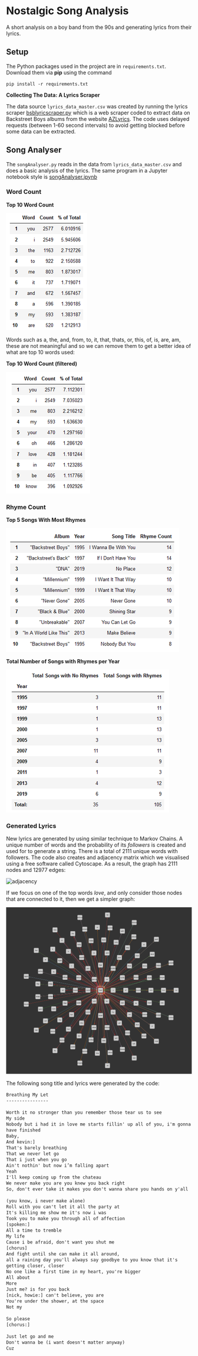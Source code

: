 # Nostalgic Song Analysis

A short analysis on a boy band from the 90s and generating lyrics from their lyrics.

## Setup

The Python packages used in the project are in `requirements.txt`. Download them via **pip** using the command

```
pip install -r requirements.txt
```

**Collecting The Data: A Lyrics Scraper**

The data source `lyrics_data_master.csv` was created by running the lyrics scraper [bsblyricscraper.py](bsblyricscraper.py) which is a web scraper coded to extract data on Backstreet Boys albums from the website [AZLyrics](https://www.azlyrics.com/). The code uses delayed requests (between 1-60 second intervals) to avoid getting blocked before some data can be extracted.

## Song Analyser

The `songAnalyser.py` reads in the data from `lyrics_data_master.csv` and does a basic analysis of the lyrics. The same program in a Jupyter notebook style is [songAnalyser.ipynb](songAnalyser.ipynb)

### Word Count

**Top 10 Word Count**

![top 10 words count](examples/word_count.PNG)

Words such as a, the, and, from, to, it, that, thats, or, this, of, is, are, am, these are not meaningful and so we can remove them to get a better idea of what are top 10 words used:

**Top 10 Word Count (filtered)**

![top 10 words count filtered](examples/word_count_filtered.PNG)

### Rhyme Count
**Top 5 Songs With Most Rhymes**

![top 5 rhyming songs](examples/rhyme_count.PNG)

**Total Number of Songs with Rhymes per Year**

![rhyming songs per year](examples/rhyme_count_years.PNG)

### Generated Lyrics

New lyrics are generated by using similar technique to Markov Chains. A unique number of words and the probability of its _followers_ is created and used for to generate a string. There is a total of 2111 unique words with followers. The code also creates and adjacency matrix which we visualised using a free software called Cytoscape. As a result, the graph has 2111 nodes and 12977 edges:

![adjacency](examples/graphs_away.svg)

If we focus on one of the top words _love_, and only consider those nodes that are connected to it, then we get a simpler graph:

![adjacency](examples/love_zoom.svg)


The following song title and lyrics were generated by the code:

	Breathing My Let
	----------------
	
	Worth it no stronger than you remember those tear us to see
	My side
	Nobody but i had it in love me starts fillin' up all of you, i'm gonna have finished
	Baby,
	And kevin:]
	That's barely breathing
	That we never let go
	That i just when you go
	Ain't nothin' but now i’m falling apart
	Yeah
	I'll keep coming up from the chateau
	We never make you are you knew you back right
	So, don't ever take it makes you don't wanna share you hands on y'all

	(you know, i never make alone)
	Roll with you can't let it all the party at
	It's killing me show me it's now i was
	Took you to make you through all of affection
	[spoken:]
	All a time to tremble
	My life
	Cause i be afraid, don't want you shut me
	[chorus]
	And fight until she can make it all around,
	all a raining day you'll always say goodbye to you know that it's getting closer, closer
	No one like a first time in my heart, you're bigger
	All about
	More
	Just me? is for you back
	[nick, howie:] can't believe, you are
	You're under the shower, at the space
	Not my

	So please
	[chorus:]

	Just let go and me
	Don't wanna be (i want doesn't matter anyway)
	Cuz
